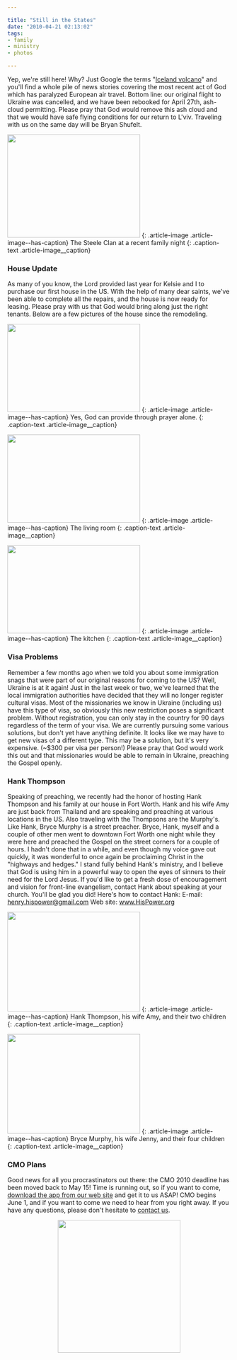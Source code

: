 ```yaml
---

title: "Still in the States"
date: "2010-04-21 02:13:02"
tags:
- family
- ministry
- photos

---
```


Yep, we're still here! Why? Just Google the terms "<a href="http://lmgtfy.com/?q=iceland+volcano" target="_blank">Iceland volcano</a>" and you'll find a whole pile of news stories covering the most recent act of God which has paralyzed European air travel. Bottom line: our original flight to Ukraine was cancelled, and we have been rebooked for April 27th, ash-cloud permitting. Please pray that God would remove this ash cloud and that we would have safe flying conditions for our return to L'viv. Traveling with us on the same day will be Bryan Shufelt.

<a href="//d21yo20tm8bmc2.cloudfront.net/2010/04/DSC_8837.jpg"><img class="size-medium wp-image-973" title="DSC_8837" src="//d21yo20tm8bmc2.cloudfront.net/2010/04/DSC_8837-300x233.jpg" alt="" width="300" height="233" /></a>
{: .article-image .article-image--has-caption}
The Steele Clan at a recent family night
{: .caption-text .article-image__caption}

### House Update

As many of you know, the Lord provided last year for Kelsie and I to purchase our first house in the US. With the help of many dear saints, we've been able to complete all the repairs, and the house is now ready for leasing. Please pray with us that God would bring along just the right tenants. Below are a few pictures of the house since the remodeling.

<a href="//d21yo20tm8bmc2.cloudfront.net/2010/04/DSC_8856.jpg"><img class="size-medium wp-image-974" title="DSC_8856" src="//d21yo20tm8bmc2.cloudfront.net/2010/04/DSC_8856-300x199.jpg" alt="" width="300" height="199" /></a>
{: .article-image .article-image--has-caption}
Yes, God can provide through prayer alone.
{: .caption-text .article-image__caption}

<a href="//d21yo20tm8bmc2.cloudfront.net/2010/04/DSC_8858.jpg"><img class="size-medium wp-image-975" title="DSC_8858" src="//d21yo20tm8bmc2.cloudfront.net/2010/04/DSC_8858-300x199.jpg" alt="" width="300" height="199" /></a>
{: .article-image .article-image--has-caption}
The living room
{: .caption-text .article-image__caption}

<a href="//d21yo20tm8bmc2.cloudfront.net/2010/04/DSC_8863.jpg"><img class="size-medium wp-image-976" title="DSC_8863" src="//d21yo20tm8bmc2.cloudfront.net/2010/04/DSC_8863-300x199.jpg" alt="" width="300" height="199" /></a>
{: .article-image .article-image--has-caption}
The kitchen
{: .caption-text .article-image__caption}

### Visa Problems

Remember a few months ago when we told you about some immigration snags that were part of our original reasons for coming to the US? Well, Ukraine is at it again! Just in the last week or two, we've learned that the local immigration authorities have decided that they will no longer register cultural visas. Most of the missionaries we know in Ukraine (including us) have this type of visa, so obviously this new restriction poses a significant problem. Without registration, you can only stay in the country for 90 days regardless of the term of your visa. We are currently pursuing some various solutions, but don't yet have anything definite. It looks like we may have to get new visas of a different type. This may be a solution, but it's very expensive. (~$300 per visa per person!) Please pray that God would work this out and that missionaries would be able to remain in Ukraine, preaching the Gospel openly.

### Hank Thompson

Speaking of preaching, we recently had the honor of hosting Hank Thompson and his family at our house in Fort Worth. Hank and his wife Amy are just back from Thailand and are speaking and preaching at various locations in the US. Also traveling with the Thompsons are the Murphy's. Like Hank, Bryce Murphy is a street preacher. Bryce, Hank, myself and a couple of other men went to downtown Fort Worth one night while they were here and preached the Gospel on the street corners for a couple of hours. I hadn't done that in a while, and even though my voice gave out quickly, it was wonderful to once again be proclaiming Christ in the "highways and hedges." I stand fully behind Hank's ministry, and I believe that God is using him in a powerful way to open the eyes of sinners to their need for the Lord Jesus. If you'd like to get a fresh dose of encouragement and vision for front-line evangelism, contact Hank about speaking at your church. You'll be glad you did! Here's how to contact Hank:
E-mail: <a href="mailto:henry.hispower@gmail.com">henry.hispower@gmail.com</a>
Web site: <a href="http://www.HisPower.org" target="_blank">www.HisPower.org</a>

<a href="//d21yo20tm8bmc2.cloudfront.net/2010/04/DSC_8799.jpg"><img class="size-medium wp-image-979" title="DSC_8799" src="//d21yo20tm8bmc2.cloudfront.net/2010/04/DSC_8799-300x225.jpg" alt="" width="300" height="225" /></a>
{: .article-image .article-image--has-caption}
Hank Thompson, his wife Amy, and their two children
{: .caption-text .article-image__caption}

<a href="//d21yo20tm8bmc2.cloudfront.net/2010/04/DSC_8790.jpg"><img class="size-medium wp-image-980" title="DSC_8790" src="//d21yo20tm8bmc2.cloudfront.net/2010/04/DSC_8790-300x225.jpg" alt="" width="300" height="225" /></a>
{: .article-image .article-image--has-caption}
Bryce Murphy, his wife Jenny, and their four children
{: .caption-text .article-image__caption}

### CMO Plans

Good news for all you procrastinators out there: the CMO 2010 deadline has been moved back to May 15! Time is running out, so if you want to come, <a href="http://www.euroteamoutreach.org/index.php?p=cmo" target="_blank">download the app from our web site</a> and get it to us ASAP! CMO begins June 1, and if you want to come we need to hear from you right away. If you have any questions, please don't hesitate to <a href="http://www.euroteamoutreach.org/index.php?p=contact">contact us</a>.

<p style="text-align: center;"><a href="http://www.euroteamoutreach.org/index.php?p=cmo"><img class="aligncenter size-medium wp-image-977" title="cmo_2010_logo" src="//d21yo20tm8bmc2.cloudfront.net/2010/04/cmo_2010_logo-277x300.jpg" alt="" width="277" height="300" /></a></p>
